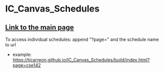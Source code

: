 # IC_Canvas_Schedules
## [Link to the main page](https://tjcarreon.github.io/IC_Canvas_Schedules/build/index.html)

To access individual schedules: append "?page=" and the schedule name to url
- example: https://tjcarreon.github.io/IC_Canvas_Schedules/build/index.html?page=cse142
